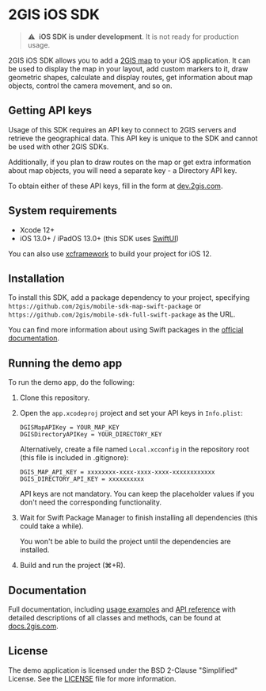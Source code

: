 # 2GIS iOS SDK

> :warning: &nbsp;**iOS SDK is under development**. It is not ready for production usage.

2GIS iOS SDK allows you to add a [2GIS map](https://2gis.ae/) to your iOS application. It can be used to display the map in your layout, add custom markers to it, draw geometric shapes, calculate and display routes, get information about map objects, control the camera movement, and so on.

## Getting API keys

Usage of this SDK requires an API key to connect to 2GIS servers and retrieve the geographical data. This API key is unique to the SDK and cannot be used with other 2GIS SDKs.

Additionally, if you plan to draw routes on the map or get extra information about map objects, you will need a separate key - a Directory API key.

To obtain either of these API keys, fill in the form at [dev.2gis.com](https://dev.2gis.com/order/).

## System requirements

- Xcode 12+
- iOS 13.0+ / iPadOS 13.0+ (this SDK uses [SwiftUI](https://developer.apple.com/documentation/swiftui))

You can also use [xcframework](https://github.com/2gis/mobile-sdk-map-swift-package/blob/master/Package.swift) to build your project for iOS 12.

## Installation

To install this SDK, add a package dependency to your project, specifying `https://github.com/2gis/mobile-sdk-map-swift-package` or `https://github.com/2gis/mobile-sdk-full-swift-package` as the URL.

You can find more information about using Swift packages in the [official documentation]((https://developer.apple.com/documentation/swift_packages/adding_package_dependencies_to_your_app)).

## Running the demo app

To run the demo app, do the following:

1. Clone this repository.
2. Open the `app.xcodeproj` project and set your API keys in `Info.plist`:

   ```
   DGISMapAPIKey = YOUR_MAP_KEY
   DGISDirectoryAPIKey = YOUR_DIRECTORY_KEY
   ```

   Alternatively, create a file named `Local.xcconfig` in the repository root (this file is included in .gitignore):

   ```
   DGIS_MAP_API_KEY = xxxxxxxx-xxxx-xxxx-xxxx-xxxxxxxxxxxx
   DGIS_DIRECTORY_API_KEY = xxxxxxxxxx
   ```

   API keys are not mandatory. You can keep the placeholder values if you don't need the corresponding functionality.

3. Wait for Swift Package Manager to finish installing all dependencies (this could take a while).

   You won't be able to build the project until the dependencies are installed.

4. Build and run the project (⌘+R).

## Documentation

Full documentation, including [usage examples](https://docs.2gis.com/en/ios/sdk/examples) and [API reference](https://docs.2gis.com/en/ios/sdk/reference/Container) with detailed descriptions of all classes and methods, can be found at [docs.2gis.com](https://docs.2gis.com/en/ios/sdk/overview).

## License

The demo application is licensed under the BSD 2-Clause "Simplified" License. See the [LICENSE](https://github.com/2gis/native-sdk-ios-demo/blob/master/LICENSE) file for more information.
